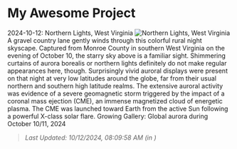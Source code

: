 # My Awesome Project

<!-- APOD Start -->
2024-10-12: Northern Lights, West Virginia
![Northern Lights, West Virginia](https://apod.nasa.gov/apod/image/2410/241010_eggleston_1024.jpg)
A gravel country lane gently winds through this colorful rural night skyscape. Captured from Monroe County in southern West Virginia on the evening of October 10, the starry sky above is a familiar sight. Shimmering curtains of aurora borealis or northern lights definitely do not make regular appearances here, though. Surprisingly vivid auroral displays were present on that night at very low latitudes around the globe, far from their usual northern and southern high latitude realms. The extensive auroral activity was evidence of a severe geomagnetic storm triggered by the impact of a coronal mass ejection (CME), an immense magnetized cloud of energetic plasma. The CME was launched toward Earth from the active Sun following a powerful X-class solar flare.   Growing Gallery: Global aurora during October 10/11, 2024
> _Last Updated: 10/12/2024, 08:09:58 AM (in )_
<!-- APOD End -->

